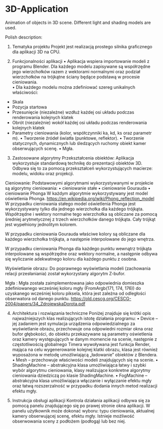 # 3D-Application
Animation of objects in 3D scene. Different light and shading models are used.

Polish description:
1.	Tematyka projektu
Projekt jest realizacją prostego silnika graficznego dla aplikacji 3D na CPU.

2.	Funkcjonalności aplikacji
•	Aplikacja wspiera importowanie modeli z programu Blender.
Dla każdego modelu zapisywane są współrzędne jego wierzchołków razem z wektorami normalnymi oraz podział wierzchołków na trójkątne ściany będące podstawą w procesie cieniowania.  
•	Dla każdego modelu można zdefiniować szereg unikalnych właściwości:
  - Skala
  - Pozycja startowa
  -	Przesunięcie (niezależne) wzdłuż każdej osi układu podczas renderowania kolejnych klatek
  -	Obrót (niezależnie) wokół każdej osi układu podczas renderowania kolejnych klatek
  -	Parametry cieniowania (kolor, współczynniki ka, kd, ks oraz parametr m).
•	Tworzenie źródeł światła (punktowe, reflektor).
•	Tworzenie statycznych, dynamicznych lub śledzących ruchomy obiekt kamer obserwujących scenę.
•	Mgła.

3.	Zastosowane algorytmy 
Przekształcenia obiektów:
Aplikacja wykorzystuje standardową technikę do prezentacji obiektów 3D. Odbywa się to za pomocą przekształceń wykorzystujących macierze: modelu, widoku oraz projekcji. 

Cieniowanie:
Podstawowymi algorytmami wykorzystywanymi w projekcie są algorytmy cieniowania: 
•	cieniowanie stałe
•	cieniowanie Gourauda
•	cieniowanie Phonga
W każdym algorytmie wykorzystywany jest model oświetlenia Phonga. 
https://en.wikipedia.org/wiki/Phong_reflection_model
W przypadku cieniowania stałego model oświetlenia Phonga jest wykorzystywany tylko dla jednego wierzchołka dla każdego trójkąta. Współrzędne i wektory normalne tego wierzchołka są obliczane za pomocą średniej arytmetycznej z trzech wierzchołków danego trójkąta. Cały trójkąt jest wypełniony jednolitym kolorem.

W przypadku cieniowania Gourauda właściwe kolory są obliczane dla każdego wierzchołka trójkąta, a następnie interpolowane do jego wnętrza. 

W przypadku cieniowania Phonga dla każdego punktu wewnątrz trójkąta interpolowane są współrzędne oraz wektory normalne, a następnie odbywa się wyliczanie adekwatnego koloru dla każdego punktu z osobna. 

Wyświetlanie obrazu:
Do poprawnego wyświetlania modeli (zachowania relacji przesłaniania) został wykorzystany algorytm Z-bufor. 

Mgła :
Mgła została zaimplementowana jako odpowiednia domieszka zdefiniowanego wcześniej koloru mgły (FromArgb(171, 174, 176)) do uzyskanego wcześniej koloru piksela, która jest zależna od odległości obserwatora od danego punktu. 
https://old.cescg.org/CESCG-2004/papers/34_ZdrojewskaDorota.pdf

4.	Architektura i rozwiązania techniczne
Poniżej znajduje się krótki opis najważniejszych klas realizujących istotę działania programu:
•	Device – jej zadaniem jest symulacja urządzenia odpowiedzialnego za wyświetlanie obrazu, przechowuje ona odpowiedni rozmiar okna oraz bufor głębokości, do obiektu przekazywane są parametry oświetlenia oraz kamery występujących w danym momencie na scenie, następnie z częstotliwością globalnego Timera wywoływana jest funkcja Render, mająca na celu wygenerowanie kolejnej klatki obrazu, klasa jest również wyposażona w metodę umożliwiającą „ładowanie” obiektów z Blendera.
•	Mesh – przechowuje właściwości modeli znajdujących się na scenie.
•	ShadingMachine – abstrakcyjna klasa umożliwiająca łatwy i szybki wybór algorytmu cieniowania, klasy realizujące konkretne algorytmy cieniowania dziedziczą po klasie ShadingMachine.
•	FogMachine – abstrakcyjna klasa umożliwiająca włączanie i wyłączanie efektu mgły oraz łatwą rozszerzalność w przypadku dodania innych metod realizacji efektu mgły.

5.	Instrukcja obsługi aplikacji
Kontrola działania aplikacji odbywa się za pomocą panelu znajdującego się po prawej stronie okna aplikacji. W panelu użytkownik może dokonać wyboru: typu cieniowania, aktualnej kamery obserwującej scenę, efektu mgły. Istnieje możliwość obserwowania sceny z podłożem (podłogą) lub bez niej. 
